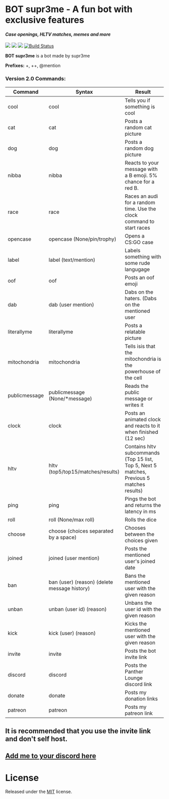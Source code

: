 
# BOT supr3me - A fun bot with exclusive features
#### *Case openings, HLTV matches, memes and more*
[<img src="https://img.shields.io/badge/Support-me!-orange.svg">](https://www.patreon.com/supr3me)  [<img src="https://img.shields.io/badge/discord-py@rewrite-blue.svg">](https://github.com/Rapptz/discord.py) [<img src="https://discordapp.com/api/guilds/331892870367805440/widget.png?style=shield">](https://discord.gg/FMn43Qq) [![Build Status](https://img.shields.io/badge/version-2.0-blue.svg)](https://github.com/supr3meofficial/BOT_supr3me/releases/tag/2.0)

**BOT supr3me** is a bot made by supr3me

**Prefixes:** +, ++, @mention


### Version 2.0 Commands:
|Command  |Syntax|Result                                                       |
|---------|------|-------------------------------------------------------------|
| cool    |cool  |Tells you if something is cool                               |
| cat     |cat   |Posts a random cat picture                                   |
| dog     |dog   |Posts a random dog picture                                   |
| nibba   |nibba |Reacts to your message with a B emoji. 5% chance for a red B.|     
| race    |race  |Races an audi for a random time. Use the clock command to start races|
| opencase|opencase (None/pin/trophy)|Opens a CS:GO case                       |
| label   |label (text/mention)|Labels something with some rude langugage      |
| oof     |oof   |Posts an oof emoji                                           |
| dab     |dab (user mention)|Dabs on the haters. (Dabs on the mentioned user  |
| literallyme|literallyme|Posts a relatable picture                            |
| mitochondria|mitochondria|Tells isis that the mitochondria is the powerhouse of the cell|
| publicmessage|publicmessage (None/*message)|Reads the public message or writes it|
| clock   |clock |Posts an  animated clock and reacts to it when finished (12 sec)|
| hltv    |hltv (top5/top15/matches/results)|Contains hltv subcommands (Top 15 list, Top 5, Next 5 matches, Previous 5 matches results)|
| ping    |ping  |Pings the bot and returns the latency in ms                  |
| roll    |roll (None/max roll)| Rolls the dice                                |
| choose  |choose (choices separated by a space)| Chooses between the choices given|
| joined  |joined (user mention)| Posts the mentioned user's joined date       |
| ban     |ban (user) (reason) (delete message history)| Bans the mentioned user with the given reason  |
| unban   |unban (user id) (reason)| Unbans the user id with the given reason  |
| kick    |kick (user) (reason)| Kicks the mentioned user with the given reason|
| invite  |invite| Posts the bot invite link                                   |
| discord |discord| Posts the Panther Lounge discord link                      |
| donate  |donate| Posts my donation links                                     |
| patreon |patreon| Posts my patreon link                                      |
 

## It is recommended that you use the invite link and don't self host.
## [Add me to your discord here](https://discordapp.com/oauth2/authorize?&client_id=331818798015315970&scope=bot&permissions=8)

# License

Released under the [MIT](LICENSE) license.

